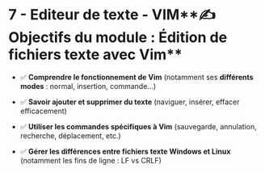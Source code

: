 # 7 - Editeur de texte - VIM**✍️ Objectifs du module : Édition de fichiers texte avec Vim**


- ✅ **Comprendre le fonctionnement de Vim** (notamment ses **différents modes** : normal, insertion, commande…)



- ✅ **Savoir ajouter et supprimer du texte** (naviguer, insérer, effacer efficacement)



- ✅ **Utiliser les commandes spécifiques à Vim** (sauvegarde, annulation, recherche, déplacement, etc.)



- ✅ **Gérer les différences entre fichiers texte Windows et Linux** (notamment les fins de ligne : LF vs CRLF)

